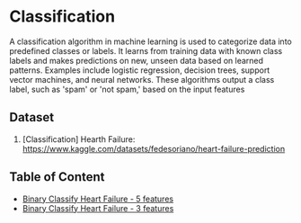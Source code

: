 # Classification

A classification algorithm in machine learning is used to categorize data into predefined classes or labels. It learns from training data with known class labels and makes predictions on new, unseen data based on learned patterns. Examples include logistic regression, decision trees, support vector machines, and neural networks. These algorithms output a class label, such as 'spam' or 'not spam,' based on the input features  

## Dataset

1. [Classification] Hearth Failure:  
<https://www.kaggle.com/datasets/fedesoriano/heart-failure-prediction>

## Table of Content

- [Binary Classify Heart Failure - 5 features](./classify-heart-failure.ipynb)
- [Binary Classify Heart Failure - 3 features](./classify-heart-failure-2.ipynb)
